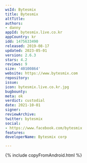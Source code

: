 ```yaml
---
wsId: Bytesmix
title: Bytesmix
altTitle: 
authors:
- danny
appId: bytesmix.live.co.kr
appCountry: kr
idd: 1475633490
released: 2019-08-17
updated: 2023-05-01
version: 2.6.3
stars: 4.2
reviews: 9
size: '40100864'
website: https://www.bytesmix.com
repository: 
issue: 
icon: bytesmix.live.co.kr.jpg
bugbounty: 
meta: ok
verdict: custodial
date: 2021-10-01
signer: 
reviewArchive: 
twitter: bytesmix
social:
- https://www.facebook.com/bytesmix
features: 
developerName: Bytesmix corp

---
```


{% include copyFromAndroid.html %}

